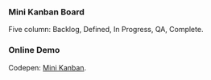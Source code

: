 ### Mini Kanban Board
Five column: Backlog, Defined, In Progress, QA, Complete.

### Online Demo
Codepen: [Mini Kanban](https://codepen.io/SLYJA/pen/bKNjVM).
